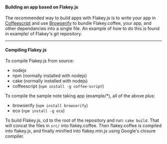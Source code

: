 #### Building an app based on Flakey.js
The recommended way to build apps with Flakey.js is to write your app in [Coffeescript](http://coffeescript.org/) and use [Browserify](https://github.com/substack/node-browserify) to bundle Flakey.coffee, your app, and other dependancies into a single file. An example of how to do this is found in example/ of Flakey's git repository.

* * * * *

#### Compiling Flakey.js
To compile Flakey.js from source:

- nodejs
- npm (normally installed with nodejs)
- cake (normally installed with nodejs)
- coffeescript (`npm install -g coffee-script`)

To compile the sample note taking app (example/*), all of the above plus:

- browserify (`npm install browserify`)
- eco (`npm install -g eco`)

To build Flakey.js, cd to the root of the repository and run: `cake build`. That will concat the files in `src/` into flakey.coffee. Then flakey.coffee is compiled into flakey.js, and finally minified into flakey.min.js using Google's closure compiler.
